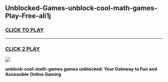 
## Unblocked-Games-unblock-cool-math-games-Play-Free-ali1j
<h3>
<a href="https://premium76.site?title=unblock-cool-math-games&ref=10A">CLICK TO PLAY</a></h3>
<hr>

<h3>
<a href="https://premium76.site?title=unblock-cool-math-games&ref=10A">CLICK 2 PLAY</a>
  
</h3>

<a href="https://premium76.site?title=unblock-cool-math-games&ref=10A"><img src="https://clearcache.store/games.png"></a>


**unblock-cool-math-games games unblocked: Your Gateway to Fun and Accessible Online Gaming**
